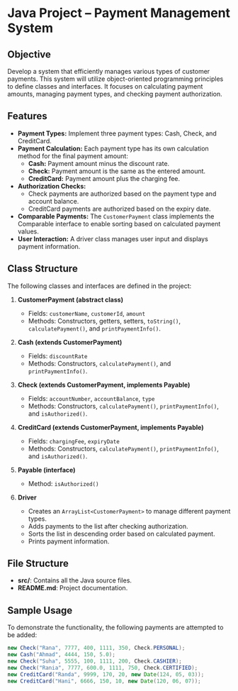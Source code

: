 # Java Project – Payment Management System

## Objective
Develop a system that efficiently manages various types of customer payments. This system will utilize object-oriented programming principles to define classes and interfaces. It focuses on calculating payment amounts, managing payment types, and checking payment authorization.

## Features
- **Payment Types:** Implement three payment types: Cash, Check, and CreditCard.
- **Payment Calculation:** Each payment type has its own calculation method for the final payment amount:
  - **Cash:** Payment amount minus the discount rate.
  - **Check:** Payment amount is the same as the entered amount.
  - **CreditCard:** Payment amount plus the charging fee.
- **Authorization Checks:** 
  - Check payments are authorized based on the payment type and account balance.
  - CreditCard payments are authorized based on the expiry date.
- **Comparable Payments:** The `CustomerPayment` class implements the Comparable interface to enable sorting based on calculated payment values.
- **User Interaction:** A driver class manages user input and displays payment information.

## Class Structure
The following classes and interfaces are defined in the project:

1. **CustomerPayment (abstract class)**
   - Fields: `customerName`, `customerId`, `amount`
   - Methods: Constructors, getters, setters, `toString()`, `calculatePayment()`, and `printPaymentInfo()`.

2. **Cash (extends CustomerPayment)**
   - Fields: `discountRate`
   - Methods: Constructors, `calculatePayment()`, and `printPaymentInfo()`.

3. **Check (extends CustomerPayment, implements Payable)**
   - Fields: `accountNumber`, `accountBalance`, `type`
   - Methods: Constructors, `calculatePayment()`, `printPaymentInfo()`, and `isAuthorized()`.

4. **CreditCard (extends CustomerPayment, implements Payable)**
   - Fields: `chargingFee`, `expiryDate`
   - Methods: Constructors, `calculatePayment()`, `printPaymentInfo()`, and `isAuthorized()`.

5. **Payable (interface)**
   - Method: `isAuthorized()`

6. **Driver**
   - Creates an `ArrayList<CustomerPayment>` to manage different payment types.
   - Adds payments to the list after checking authorization.
   - Sorts the list in descending order based on calculated payment.
   - Prints payment information.

## File Structure
- **src/**: Contains all the Java source files.
- **README.md**: Project documentation.

## Sample Usage
To demonstrate the functionality, the following payments are attempted to be added:

```java
new Check("Rana", 7777, 400, 1111, 350, Check.PERSONAL);
new Cash("Ahmad", 4444, 150, 5.0);
new Check("Suha", 5555, 100, 1111, 200, Check.CASHIER);
new Check("Rania", 7777, 600.0, 1111, 750, Check.CERTIFIED);
new CreditCard("Randa", 9999, 170, 20, new Date(124, 05, 03));
new CreditCard("Hani", 6666, 150, 10, new Date(120, 06, 07));
